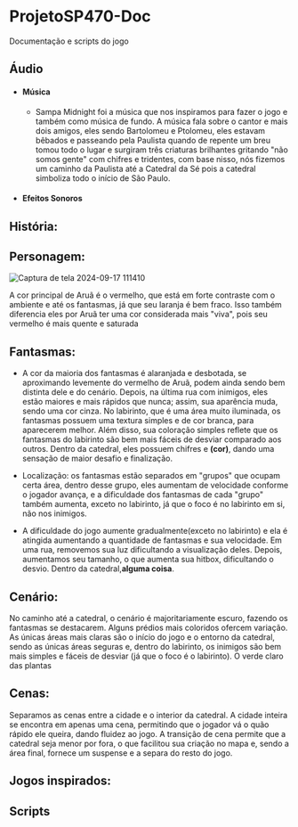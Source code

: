 # ProjetoSP470-Doc
Documentação e scripts do jogo

<h2>Áudio</h2>
<ul>
  <li><h4>Música</h4></li>
  <ul>
  <li><p>Sampa Midnight foi a música que nos inspiramos para fazer o jogo e também como música de fundo. A música fala sobre o cantor e mais dois amigos, eles sendo Bartolomeu e Ptolomeu, eles estavam bêbados e passeando pela Paulista quando de repente um breu tomou todo o lugar e surgiram três criaturas brilhantes gritando "não somos gente" com chifres e tridentes, com base nisso, nós fizemos um caminho da Paulista até a Catedral da Sé pois a catedral simboliza todo o início de São Paulo. </p></li>
  </ul>
  <li><h4>Efeitos Sonoros</h4></li>
</ul>

<h2>História:</h2>

<h2>Personagem:</h2>

![Captura de tela 2024-09-17 111410](https://github.com/user-attachments/assets/13294dd4-49eb-4c1c-b375-3f364720c3bb)
<p>A cor principal de Aruã é o vermelho, que está em forte contraste com o ambiente e até os fantasmas, já que seu laranja é bem fraco. Isso também diferencia eles por Aruã ter uma cor considerada mais "viva", pois seu vermelho é mais quente e saturada</p>

<h2>Fantasmas:</h2>

<ul>
  <li><p>A cor da maioria dos fantasmas é alaranjada e desbotada, se aproximando levemente do vermelho de Aruã, podem ainda sendo bem distinta dele e do cenário. Depois, na última rua com inimigos, eles estão maiores e mais rápidos que nunca; assim, sua aparência muda, sendo uma cor cinza. No labirinto, que é uma área muito iluminada, os fantasmas possuem uma textura simples e de cor branca, para aparecerem melhor. Além disso, sua coloração simples reflete que os fantasmas do labirinto são bem mais fáceis de desviar comparado aos outros. Dentro da catedral, eles possuem chifres e <strong>(cor)</strong>, dando uma sensação de maior desafio e finalização.</p></li>
  <li><p>Localização: os fantasmas estão separados em "grupos" que ocupam certa área, dentro desse grupo, eles aumentam de velocidade conforme o jogador avança, e a dificuldade dos fantasmas de cada "grupo" também aumenta, exceto no labirinto, já que o foco é no labirinto em si, não nos inimigos.</p></li>
  <li><p>A dificuldade do jogo aumente gradualmente(exceto no labirinto) e ela é atingida aumentando a quantidade de fantasmas e sua velocidade. Em uma rua, removemos sua luz dificultando a visualização deles. Depois, aumentamos seu tamanho, o que aumenta sua hitbox, dificultando o desvio. Dentro da catedral,<strong>alguma coisa</strong>.</p></li>
</ul>

<h2>Cenário:</h2>
  <p>No caminho até a catedral, o cenário é majoritariamente escuro, fazendo os fantasmas se destacarem. Alguns prédios mais coloridos ofercem variação. As únicas áreas mais claras são o início do jogo e o entorno da catedral, sendo as únicas áreas seguras e, dentro do labirinto, os inimigos são bem mais simples e fáceis de desviar (já que o foco é o labirinto). O verde claro das plantas</p>
<h2>Cenas:</h2>
  <p>Separamos as cenas entre a cidade e o interior da catedral. A cidade inteira se encontra em apenas uma cena, permitindo que o jogador vá o quão rápido ele queira, dando fluidez ao jogo. A transição de cena permite que a catedral seja menor por fora, o que facilitou sua criação no mapa e, sendo a área final, fornece um suspense e a separa do resto do jogo.</p>

<h2>Jogos inspirados:</h2>

<h2>Scripts</h2>
